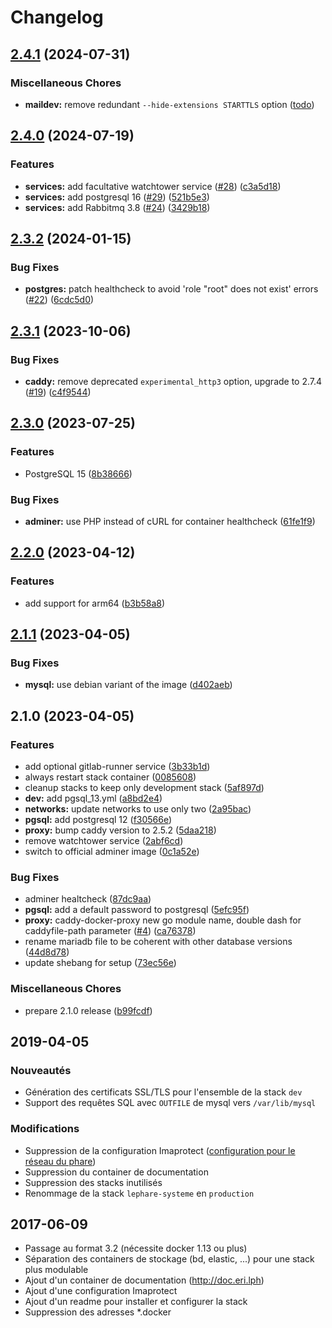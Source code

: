 # Changelog

## [2.4.1](https://github.com/le-phare/docker-stack/compare/v2.4.0...v2.4.1) (2024-07-31)

### Miscellaneous Chores

* **maildev:** remove redundant `--hide-extensions STARTTLS` option ([todo](https://github.com/le-phare/docker-stack/commit/todo))

## [2.4.0](https://github.com/le-phare/docker-stack/compare/v2.3.2...v2.4.0) (2024-07-19)


### Features

* **services:** add facultative watchtower service ([#28](https://github.com/le-phare/docker-stack/issues/28)) ([c3a5d18](https://github.com/le-phare/docker-stack/commit/c3a5d18b391b208f054b4023f12aab80cc37e46d))
* **services:** add postgresql 16 ([#29](https://github.com/le-phare/docker-stack/issues/29)) ([521b5e3](https://github.com/le-phare/docker-stack/commit/521b5e3df2dbb55e67e5f13ee7ee6c9c5bf97a3e))
* **services:** add Rabbitmq 3.8 ([#24](https://github.com/le-phare/docker-stack/issues/24)) ([3429b18](https://github.com/le-phare/docker-stack/commit/3429b18abce69d23a41c0d923eaf84fdb02de9fa))

## [2.3.2](https://github.com/le-phare/docker-stack/compare/v2.3.1...v2.3.2) (2024-01-15)


### Bug Fixes

* **postgres:** patch healthcheck to avoid 'role "root" does not exist' errors ([#22](https://github.com/le-phare/docker-stack/issues/22)) ([6cdc5d0](https://github.com/le-phare/docker-stack/commit/6cdc5d0164de13c4405eae617aba0deca97e31a7))

## [2.3.1](https://github.com/le-phare/docker-stack/compare/v2.3.0...v2.3.1) (2023-10-06)


### Bug Fixes

* **caddy:** remove deprecated `experimental_http3` option, upgrade to 2.7.4 ([#19](https://github.com/le-phare/docker-stack/issues/19)) ([c4f9544](https://github.com/le-phare/docker-stack/commit/c4f9544a450cbcaa49d4caca87ca3ca90ac3671a))

## [2.3.0](https://github.com/le-phare/docker-stack/compare/v2.2.0...v2.3.0) (2023-07-25)


### Features

* PostgreSQL 15 ([8b38666](https://github.com/le-phare/docker-stack/commit/8b386667ea28290a16b4886d92617565dae81c40))


### Bug Fixes

* **adminer:** use PHP instead of cURL for container healthcheck ([61fe1f9](https://github.com/le-phare/docker-stack/commit/61fe1f9a94a4a5d7aac344213513b5e054810ba3))

## [2.2.0](https://github.com/le-phare/docker-stack/compare/v2.1.1...v2.2.0) (2023-04-12)


### Features

* add support for arm64 ([b3b58a8](https://github.com/le-phare/docker-stack/commit/b3b58a8da9127ebce7250ee6521a9f229cb6f756))

## [2.1.1](https://github.com/le-phare/docker-stack/compare/v2.1.0...v2.1.1) (2023-04-05)


### Bug Fixes

* **mysql:** use debian variant of the image ([d402aeb](https://github.com/le-phare/docker-stack/commit/d402aeb0f2d26fa87122dfd7f1240834b2989251))

## 2.1.0 (2023-04-05)


### Features

* add optional gitlab-runner service ([3b33b1d](https://github.com/le-phare/docker-stack/commit/3b33b1df95e7663085fe587090495429365ccb48))
* always restart stack container ([0085608](https://github.com/le-phare/docker-stack/commit/00856087e3c7c90aca33a14ec3816092087c368d))
* cleanup stacks to keep only development stack ([5af897d](https://github.com/le-phare/docker-stack/commit/5af897ddd46f561564f7dbd1a7958f23f9c0f25c))
* **dev:** add pgsql_13.yml ([a8bd2e4](https://github.com/le-phare/docker-stack/commit/a8bd2e4afc8baa183eaf840da166064d9e9b5b17))
* **networks:** update networks to use only two ([2a95bac](https://github.com/le-phare/docker-stack/commit/2a95bacfad45bc0512d2d3a67006379c99a2eced))
* **pgsql:** add postgresql 12 ([f30566e](https://github.com/le-phare/docker-stack/commit/f30566eed79ba844ed1d0808f15d4b895d51b1fb))
* **proxy:** bump caddy version to 2.5.2 ([5daa218](https://github.com/le-phare/docker-stack/commit/5daa2181acd16f0dc3bc83f9a3e96ce777dc171d))
* remove watchtower service ([2abf6cd](https://github.com/le-phare/docker-stack/commit/2abf6cdb5db8fb810fe1ef964a0641b7e53d0864))
* switch to official adminer image ([0c1a52e](https://github.com/le-phare/docker-stack/commit/0c1a52e80f40e0a197edbb26874a10faca3fef4c))


### Bug Fixes

* adminer healtcheck ([87dc9aa](https://github.com/le-phare/docker-stack/commit/87dc9aa7f778d08e1d02b845e502d58a7f2bfeda))
* **pgsql:** add a default password to postgresql ([5efc95f](https://github.com/le-phare/docker-stack/commit/5efc95fe62c646c4dcb5ae201748e70254529fae))
* **proxy:** caddy-docker-proxy new go module name, double dash for caddyfile-path parameter ([#4](https://github.com/le-phare/docker-stack/issues/4)) ([ca76378](https://github.com/le-phare/docker-stack/commit/ca76378e6a5c93a374fa86567a1660090c9e0d70))
* rename mariadb file to be coherent with other database versions ([44d8d78](https://github.com/le-phare/docker-stack/commit/44d8d78e59835c0225a753c18d72e234dd4fb6c5))
* update shebang for setup ([73ec56e](https://github.com/le-phare/docker-stack/commit/73ec56e82bc225c781b5c617831f8de5fc0bd25b))


### Miscellaneous Chores

* prepare 2.1.0 release ([b99fcdf](https://github.com/le-phare/docker-stack/commit/b99fcdf18cc8517950f8a81a5ed82edc8231f32d))

## 2019-04-05

### Nouveautés

- Génération des certificats SSL/TLS pour l'ensemble de la stack `dev`
- Support des requêtes SQL avec `OUTFILE` de mysql vers `/var/lib/mysql`

### Modifications

- Suppression de la configuration Imaprotect ([configuration pour le réseau du phare])
- Suppression du container de documentation
- Suppression des stacks inutilisés
- Renommage de la stack `lephare-systeme` en `production`


## 2017-06-09

 - Passage au format 3.2 (nécessite docker 1.13 ou plus)
 - Séparation des containers de stockage (bd, elastic, ...) pour une stack plus modulable
 - Ajout d'un container de documentation (http://doc.eri.lph)
 - Ajout d'une configuration Imaprotect
 - Ajout d'un readme pour installer et configurer la stack
 - Suppression des adresses *.docker


[configuration pour le réseau du phare]: https://help.lephare.io/t/guide-parametrer-docker-pour-le-reseau-du-phare/486?u=aegypius
